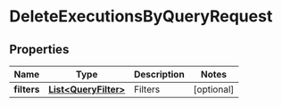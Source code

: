 

# DeleteExecutionsByQueryRequest


## Properties

| Name | Type | Description | Notes |
|------------ | ------------- | ------------- | -------------|
|**filters** | [**List&lt;QueryFilter&gt;**](QueryFilter.md) | Filters |  [optional] |



